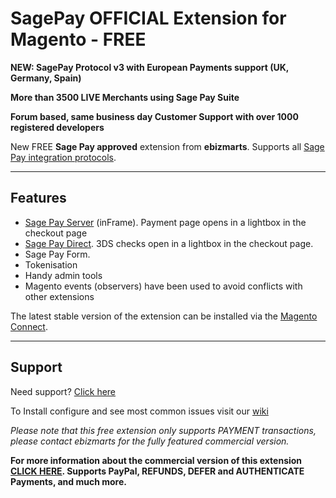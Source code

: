 # SagePay OFFICIAL Extension for Magento - FREE

__NEW: SagePay Protocol v3 with European Payments support (UK, Germany, Spain)__

__More than 3500 LIVE Merchants using Sage Pay Suite__

__Forum based, same business day Customer Support with over 1000 registered developers__

New FREE __Sage Pay approved__ extension from __ebizmarts__. Supports all [Sage Pay integration protocols](http://www.sagepay.co.uk/our-payment-solutions/online-payments/flexible-integration-options).

----
## Features
* [Sage Pay Server](http://www.sagepay.co.uk/support/find-document/server-inframe-integration-documents) (inFrame). Payment page opens in a lightbox in the checkout page
* [Sage Pay Direct](http://www.sagepay.co.uk/support/find-document/direct-integration-documents). 3DS checks open in a lightbox in the checkout page.
* Sage Pay Form.
* Tokenisation
* Handy admin tools
* Magento events (observers) have been used to avoid conflicts with other extensions

The latest stable version of the extension can be installed via the [Magento Connect](http://www.magentocommerce.com/magento-connect/ebizmarts-sage-pay-suite-ce-europe-free-sagepay-official-extension.html).

----
## Support
Need support? [Click here](http://ebizmarts.com/forums/view/2)

To Install configure and see most common issues visit our [wiki](http://wiki.ebizmarts.com/)

*Please note that this free extension only supports PAYMENT transactions, please contact ebizmarts for the fully featured commercial version.*

**For more information about the commercial version of this extension [CLICK HERE](http://store.ebizmarts.com/extensions/sage-pay-suite-pro.html). Supports PayPal, REFUNDS, DEFER and AUTHENTICATE Payments, and much more.**